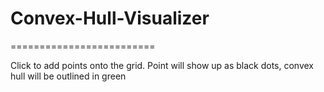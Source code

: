 ﻿# Convex-Hull-Visualizer
=========================

Click to add points onto the grid.
Point will show up as black dots, convex hull will be outlined in green
